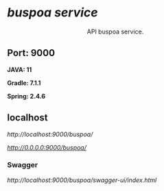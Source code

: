 # ***buspoa service***

<p align="center">API buspoa service.</p>

## **Port: 9000**

**JAVA: 11**

**Gradle: 7.1.1**

**Spring: 2.4.6**

## localhost

*http://localhost:9000/buspoa/*

*http://0.0.0.0:9000/buspoa/*

### Swagger

*http://localhost:9000/buspoa/swagger-ui/index.html*